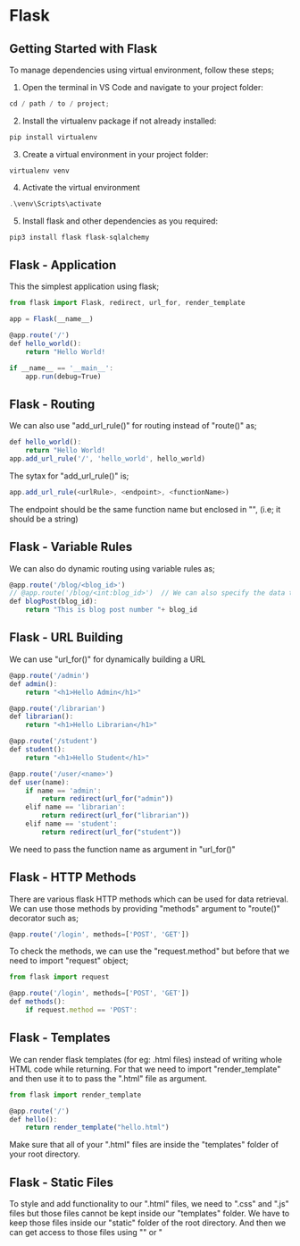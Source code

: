 # Flask

## Getting Started with Flask

To manage dependencies using virtual environment, follow these steps;

1. Open the terminal in VS Code and navigate to your project folder:

```js
cd / path / to / project;
```

2. Install the virtualenv package if not already installed:

```js
pip install virtualenv
```

3. Create a virtual environment in your project folder:

```
virtualenv venv
```

4. Activate the virtual environment

```js
.\venv\Scripts\activate
```

5. Install flask and other dependencies as you required:

```js
pip3 install flask flask-sqlalchemy
```

## Flask - Application

This the simplest application using flask;

```js
from flask import Flask, redirect, url_for, render_template

app = Flask(__name__)

@app.route('/')
def hello_world():
    return "Hello World!

if __name__ == '__main__':
    app.run(debug=True)
```

## Flask - Routing

We can also use "add_url_rule()" for routing instead of "route()" as;

```js
def hello_world():
    return "Hello World!
app.add_url_rule('/', 'hello_world', hello_world)
```

The sytax for "add_url_rule()" is;

```js
app.add_url_rule(<urlRule>, <endpoint>, <functionName>)
```

The endpoint should be the same function name but enclosed in "", (i.e; it should be a string)

## Flask - Variable Rules

We can also do dynamic routing using variable rules as;

```js
@app.route('/blog/<blog_id>')
// @app.route('/blog/<int:blog_id>')  // We can also specify the data type
def blogPost(blog_id):
    return "This is blog post number "+ blog_id
```

## Flask - URL Building

We can use "url_for()" for dynamically building a URL

```js
@app.route('/admin')
def admin():
    return "<h1>Hello Admin</h1>"

@app.route('/librarian')
def librarian():
    return "<h1>Hello Librarian</h1>"

@app.route('/student')
def student():
    return "<h1>Hello Student</h1>"

@app.route('/user/<name>')
def user(name):
    if name == 'admin':
        return redirect(url_for("admin"))
    elif name == 'librarian':
        return redirect(url_for("librarian"))
    elif name == 'student':
        return redirect(url_for("student"))
```

We need to pass the function name as argument in "url_for()"

## Flask - HTTP Methods

There are various flask HTTP methods which can be used for data retrieval. We can use those methods by providing "methods" argument to "route()" decorator such as;

```js
@app.route('/login', methods=['POST', 'GET'])
```

To check the methods, we can use the "request.method" but before that we need to import "request" object;

```js
from flask import request

@app.route('/login', methods=['POST', 'GET'])
def methods():
    if request.method == 'POST':
```

## Flask - Templates

We can render flask templates (for eg: .html files) instead of writing whole HTML code while returning. For that we need to import "render_template" and then use it to to pass the ".html" file as argument.

```js
from flask import render_template

@app.route('/')
def hello():
    return render_template("hello.html")
```

Make sure that all of your ".html" files are inside the "templates" folder of your root directory.

## Flask - Static Files

To style and add functionality to our ".html" files, we need to ".css" and ".js" files but those files cannot be kept inside our "templates" folder. We have to keep those files inside our "static" folder of the root directory. And then we can get access to those files using "<link>" or "<script>" tag as;

```js
<link rel="stylesheet" href="{{ url_for('static', filename='./css/main.css')}}" />
<script src="{{ url_for('static', filename='js/script.js') }}">
```

## Flask - Request Object

Flask "request" object allows us to acess our "form", "cookies", "files" and other data. But before that we need to import it using the following command;

```js
from flask import request
```

## Flask - Cookies

Flask cookies are used to store data on clients side for fast retrieval. The data stored are of less importance. We can only set cookies using response object. For that, we need to use "make_response()" function which should be imported as;

```js
@app.route('/setCookie', methods=['POST', 'GET'])
def setCookie():
    if request.method == 'POST':
        user= request.form['nm']
        resp = make_response(render_template('readCookie.html'))  # In Flask, cookies are attached to response object. So, we first have to make response and then set cookie
        resp.set_cookie('userID', user)
        return resp
```

Cookies must be set using "post" method because "post" method is usually more secure than "get" method. After getting response object, cookie is set using "set_cookie" method which takes two arguments (i.e key and value to be set) whose syntax is written below

```js
response.set_cookie(key, value);
```

To get cookie, we can use the "request.cookies.get()" method as;

```js
@app.route('/getCookie')
def getCookie():
    name = request.cookies.get('userID')
    return "<h1>Welcome" + name + "</h1>"
```

This method takes only key as argument and returns the corresponding value

## Flask - Sessions

We can also store clients data using "sessions". Sessions are stored on server side and are generally cleared when the user closes the browser. But it can also be stored for long time by adding some lines of code which will be explained later.
At first we need to import session using the following command;

```js
from flask import session
```

For using session, we must set secret key as;

```js
app.secret_key = "Your secret key";
```

Then you can set session data simply by assigning value to the key like we do for dictionary object and retrieve those values in the same way

```js
@app.route('/login', methods=['POST', 'GET'])
def login():
    if request.method == 'POST':
        session.permanent = True  # Makes session permanent
        user = request.form['nm']
        session['user'] = user  # Storing information using "session"
        flash("Login Successful")
        return redirect(url_for("user"))

@app.route('/user')
def user():
    if 'user' in session:
        user = session['user']
        return render_template("user.html", user=user)
```

To set your session to permanent, you need to assign the duration as;

```js
app.permanent_session_lifetime = timedelta((minutes = 5));
```

The duration can even be "minutes", "hours" etc.
Also to use the "timedelta" function, you first need to import it form "datetime" module

```js
form datetime import timedelta
```

After setting duration, make "session.permanent" "True" before setting session data;

```js
session.permanent = True;
```

## Flask - Message flashing

We can also generate informative message in flask using "flash" method. For that we need to first import flash

```js
from flask import flash
```

Then you can simply flash the message using "flash" function as;

```js
flash("Your message", "info");
```

You can also pass another parameter which is category but is optional. The syntax is;

```js
flash(message, category);
```

After flashing the message in your python file, you need to add the following lines of code at the top of your ".html" file inside your template folder

```js
{% extends 'base.html' %}

{% block body %}

{% with messages = get_flashed_messages() %}
    {% if messages %}
        {% for msg in messages %}
            <p>{{ msg }}</p>
        {% endfor %}
    {% endif %}
{% endwith %}

{% endblock %}
```

## Flask - File Uploading

To upload the files first you must set your form method to "post" and add another attribute "enctype" and assign it to "multipart/form-data". Also to browse to your file, your input type must be file.

```js
<form
  action="http://127.0.0.1:5000/uploader"
  method="post"
  enctype="multipart/form-data"
>
  <p>
    <input type="file" name="file" />
  </p>
  <p>
    <input type="submit" value="Upload" />
  </p>
</form>
```

Then access the file using "request" method and save it using "secure_filename" but before that you need to import "secure_filename" from "werkzeug.utils" module

```js
from werkzeug.utils import secure_filename

@app.route('/uploader', methods=['GET', 'POST'])
def uploader():
    if request.method == 'POST':
        f = request.files['file']
        f.save(secure_filename(f.filename))
        return "File uploaded successfully"
```

Since here the path to be saved is not assigned. So, by default it will be saved in your root directory.

## Flask - Mail

To send mail, we need to first install "flask_mail" module since it's and extension to flask, using the following command;

```js
pip install flask_mail
```

Then import "Mail" and "Message" class using the following command;

```js
from flask_mail import Mail, Message
```

Then first create an object using Mail class and configure your app settings as;

```js
mail = Mail(app);

app.config["MAIL_SERVER"] = "smtp.gmail.com";
app.config["MAIL_PORT"] = 465;
app.config["MAIL_USERNAME"] = "josephbohora.222@gmail.com";
app.config["MAIL_PASSWORD"] = "helluraj";
app.config["MAIL_USE_TLS"] = False;
app.config["MAIL_USE_SSL"] = True;
```

You need to pass the "app" i.e; "Flask" object as argument to the "Mail" constructor. Then create message object using "Message" class by passing 3 important arguments (i.e subject, sender and recipients). Also write message you want to send by assigning it to msg.body. Finally send the message using "mail.send()" function passing your "messasge" object as argument as;

```js
@app.route('/')
def index():
     msg = Message("Hello", sender="chyroshan066@gmail.com", recipients=['roshan98125930688@gmail.com'])
     msg.body = "Sending mail using my flask app"
     mail.send(msg)
     return "Message Sent"
```
